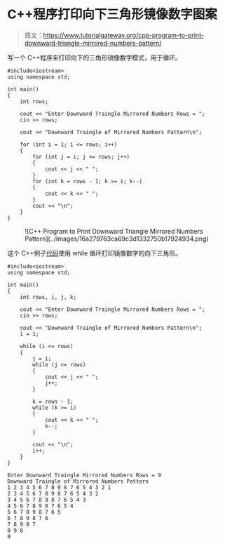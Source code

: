 # C++程序打印向下三角形镜像数字图案

> 原文：<https://www.tutorialgateway.org/cpp-program-to-print-downward-triangle-mirrored-numbers-pattern/>

写一个 C++程序来打印向下的三角形镜像数字模式，用于循环。

```
#include<iostream>
using namespace std;

int main()
{
	int rows;

	cout << "Enter Downward Traingle Mirrored Numbers Rows = ";
	cin >> rows;

	cout << "Downward Traingle of Mirrored Numbers Pattern\n";

	for (int i = 1; i <= rows; i++)
	{
		for (int j = i; j <= rows; j++)
		{
			cout << j << " ";
		}
		for (int k = rows - 1; k >= i; k--)
		{
			cout << k << " ";
		}
		cout << "\n";
	}
}
```

<figure class="wp-block-image size-large">![C++ Program to Print Downward Triangle Mirrored Numbers Pattern](../Images/16a279763ca69c3d1332750b17924934.png)</figure>

这个 C++例子[代码](https://www.tutorialgateway.org/cpp-programs/)使用 while 循环打印镜像数字的向下三角形。

```
#include<iostream>
using namespace std;

int main()
{
	int rows, i, j, k;

	cout << "Enter Downward Traingle Mirrored Numbers Rows = ";
	cin >> rows;

	cout << "Downward Traingle of Mirrored Numbers Pattern\n";
	i = 1;

	while (i <= rows)
	{
		j = i;
		while (j <= rows)
		{
			cout << j << " ";
			j++;
		}

		k = rows - 1;
		while (k >= i)
		{
			cout << k << " ";
			k--;
		}

		cout << "\n";
		i++;
	}
}
```

```
Enter Downward Traingle Mirrored Numbers Rows = 9
Downward Traingle of Mirrored Numbers Pattern
1 2 3 4 5 6 7 8 9 8 7 6 5 4 3 2 1 
2 3 4 5 6 7 8 9 8 7 6 5 4 3 2 
3 4 5 6 7 8 9 8 7 6 5 4 3 
4 5 6 7 8 9 8 7 6 5 4 
5 6 7 8 9 8 7 6 5 
6 7 8 9 8 7 6 
7 8 9 8 7 
8 9 8 
9 
```